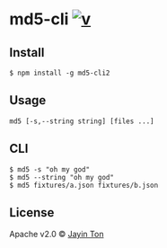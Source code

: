 # md5-cli [![v](https://img.shields.io/npm/v/md5-cli2.svg)](https://www.npmjs.com/package/md5-cli2) 

## Install

```
$ npm install -g md5-cli2 
```

## Usage

```
md5 [-s,--string string] [files ...]
```

## CLI
```shell
$ md5 -s "oh my god"
$ md5 --string "oh my god"
$ md5 fixtures/a.json fixtures/b.json
```

## License 

Apache v2.0 © [Jayin Ton](https://github.com/Jayin)
